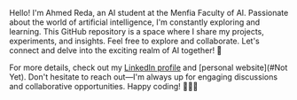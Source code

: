 Hello! I'm Ahmed Reda, an AI student at the Menfia Faculty of AI. Passionate about the world of artificial intelligence, I'm constantly exploring and learning. This GitHub repository is a space where I share my projects, experiments, and insights. Feel free to explore and collaborate. Let's connect and delve into the exciting realm of AI together! 🚀

For more details, check out my [LinkedIn profile](https://www.linkedin.com/in/ahmed-reda-239158247/) and [personal website](#Not Yet). Don't hesitate to reach out—I'm always up for engaging discussions and collaborative opportunities. Happy coding! 👨‍💻✨
<!--
**00Ahmed10/00Ahmed10** is a ✨ _special_ ✨ repository because its `README.md` (this file) appears on your GitHub profile.

Here are some ideas to get you started:

- 🔭 I’m currently working on ...
- 🌱 I’m currently learning ...
- 👯 I’m looking to collaborate on ...
- 🤔 I’m looking for help with ...
- 💬 Ask me about ...
- 📫 How to reach me: ...
- 😄 Pronouns: ...
- ⚡ Fun fact: ...
-->
